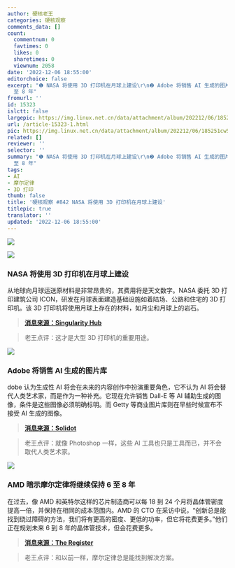 ```yaml
---
author: 硬核老王
categories: 硬核观察
comments_data: []
count:
  commentnum: 0
  favtimes: 0
  likes: 0
  sharetimes: 0
  viewnum: 2058
date: '2022-12-06 18:55:00'
editorchoice: false
excerpt: "❶ NASA 将使用 3D 打印机在月球上建设\r\n❷ Adobe 将销售 AI 生成的图片库\r\n❸ AMD 暗示摩尔定律将继续保持 6
  至 8 年"
fromurl: ''
id: 15323
islctt: false
largepic: https://img.linux.net.cn/data/attachment/album/202212/06/185251cw5l50852e9kjlo7.jpg
url: /article-15323-1.html
pic: https://img.linux.net.cn/data/attachment/album/202212/06/185251cw5l50852e9kjlo7.jpg.thumb.jpg
related: []
reviewer: ''
selector: ''
summary: "❶ NASA 将使用 3D 打印机在月球上建设\r\n❷ Adobe 将销售 AI 生成的图片库\r\n❸ AMD 暗示摩尔定律将继续保持 6
  至 8 年"
tags:
- AI
- 摩尔定律
- 3D 打印
thumb: false
title: '硬核观察 #842 NASA 将使用 3D 打印机在月球上建设'
titlepic: true
translator: ''
updated: '2022-12-06 18:55:00'
---
```


![](/data/attachment/album/202212/06/185251cw5l50852e9kjlo7.jpg)


![](/data/attachment/album/202212/06/185308g4pce8z5eyk7vkv8.jpg)


### NASA 将使用 3D 打印机在月球上建设


从地球向月球运送原材料是非常昂贵的，其费用将是天文数字。NASA 委托 3D 打印建筑公司 ICON，研发在月球表面建造基础设施如着陆场、公路和住宅的 3D 打印机。该 3D 打印机将使用月球上存在的材料，如月尘和月球上的岩石。



> 
> **[消息来源：Singularity Hub](https://singularityhub.com/2022/12/01/nasa-gave-icon-57-million-to-build-a-3d-printer-for-structures-on-the-moon/)**
> 
> 
> 



> 
> 老王点评：这才是大型 3D 打印机的重要用途。
> 
> 
> 


![](/data/attachment/album/202212/06/185322s75pcjrzxx5wmwr5.jpg)


### Adobe 将销售 AI 生成的图片库


dobe 认为生成性 AI 将会在未来的内容创作中扮演重要角色，它不认为 AI 将会替代人类艺术家，而是作为一种补充。它现在允许销售 Dall-E 等 AI 辅助生成的图像，条件是这些图像必须明确标明。而 Getty 等商业图片库则在早些时候宣布不接受 AI 生成的图像。



> 
> **[消息来源：Solidot](https://www.solidot.org/story?sid=73565)**
> 
> 
> 



> 
> 老王点评：就像 Photoshop 一样，这些 AI 工具也只是工具而已，并不会取代人类艺术家。
> 
> 
> 


![](/data/attachment/album/202212/06/185446ml3nn322f61w7zx6.jpg)


### AMD 暗示摩尔定律将继续保持 6 至 8 年


在过去，像 AMD 和英特尔这样的芯片制造商可以每 18 到 24 个月将晶体管密度提高一倍，并保持在相同的成本范围内。AMD 的 CTO 在采访中说，“创新总是能找到绕过障碍的方法，我们将有更高的密度、更低的功率，但它将花费更多。”他们正在规划未来 6 到 8 年的晶体管技术，但会花费更多。



> 
> **[消息来源：The Register](https://www.theregister.com/2022/12/02/amd_transistor_tech/)**
> 
> 
> 



> 
> 老王点评：和以前一样，摩尔定律总是能找到解决方案。
> 
> 
>